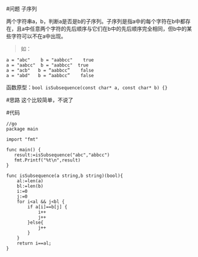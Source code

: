 #问题
子序列

两个字符串a，b，判断a是否是b的子序列。子序列是指a中的每个字符在b中都存在，且a中任意两个字符的先后顺序与它们在b中的先后顺序完全相同，但b中的某些字符可以不在a中出现。

>如：
```
a = "abc"    b = "aabbcc"    true
a = "aabcc"  b = "aabbcc"  true
a = "acb"   b = “aabbcc”    false
a = "abd"   b = “aabbcc”    false
```

函数原型：`bool isSubsequence(const char* a, const char* b) {}`

#思路
 这个比较简单，不说了

#代码
```
//go
package main

import "fmt"

func main() {
   result:=isSubsequence("abc","abbcc")
   fmt.Printf("%t\n",result)
}

func isSubsequence(a string,b string)(bool){
    al:=len(a)
    bl:=len(b)
    i:=0
    j:=0
    for i<al && j<bl {
        if a[i]==b[j] {
            i++
            j++
        }else{
            j++
        }
    }
    return i==al;
}
```
